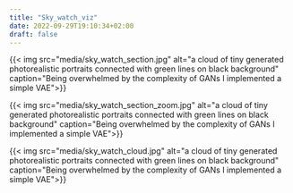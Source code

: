 ```yaml
---
title: "Sky_watch_viz"
date: 2022-09-29T19:10:34+02:00
draft: false
---
```


{{< img src="media/sky_watch_section.jpg" alt="a cloud of tiny generated photorealistic portraits connected with green lines on black background" caption="Being overwhelmed by the complexity of GANs I implemented a simple VAE">}}

{{< img src="media/sky_watch_section_zoom.jpg" alt="a cloud of tiny generated photorealistic portraits connected with green lines on black background" caption="Being overwhelmed by the complexity of GANs I implemented a simple VAE">}}

{{< img src="media/sky_watch_cloud.jpg" alt="a cloud of tiny generated photorealistic portraits connected with green lines on black background" caption="Being overwhelmed by the complexity of GANs I implemented a simple VAE">}}
